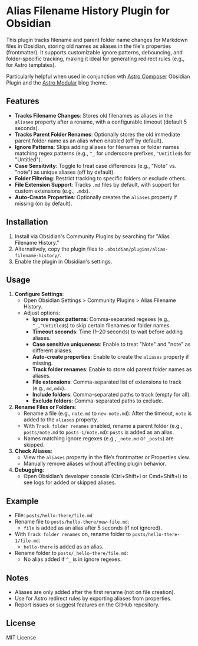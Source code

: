 # Alias Filename History Plugin for Obsidian

This plugin tracks filename and parent folder name changes for Markdown files in Obsidian, storing old names as aliases in the file's properties (frontmatter). It supports customizable ignore patterns, debouncing, and folder-specific tracking, making it ideal for generating redirect rules (e.g., for Astro templates).

Particularly helpful when used in conjunction wth [Astro Composer](https://github.com/davidvkimball/obsidian-astro-composer) Obsidian Plugin and the [Astro Modular](https://github.com/davidvkimball/astro-modular) blog theme.

## Features
- **Tracks Filename Changes**: Stores old filenames as aliases in the `aliases` property after a rename, with a configurable timeout (default 5 seconds).
- **Tracks Parent Folder Renames**: Optionally stores the old immediate parent folder name as an alias when enabled (off by default).
- **Ignore Patterns**: Skips adding aliases for filenames or folder names matching regex patterns (e.g., `^_` for underscore prefixes, `^Untitled$` for "Untitled").
- **Case Sensitivity**: Toggle to treat case differences (e.g., "Note" vs. "note") as unique aliases (off by default).
- **Folder Filtering**: Restrict tracking to specific folders or exclude others.
- **File Extension Support**: Tracks `.md` files by default, with support for custom extensions (e.g., `.mdx`).
- **Auto-Create Properties**: Optionally creates the `aliases` property if missing (on by default).

## Installation
1. Install via Obsidian's Community Plugins by searching for "Alias Filename History."
2. Alternatively, copy the plugin files to `.obsidian/plugins/alias-filename-history/`.
3. Enable the plugin in Obsidian's settings.

## Usage
1. **Configure Settings**:
   - Open Obsidian Settings > Community Plugins > Alias Filename History.
   - Adjust options:
     - **Ignore regex patterns**: Comma-separated regexes (e.g., `^_,^Untitled$`) to skip certain filenames or folder names.
     - **Timeout seconds**: Time (1–20 seconds) to wait before adding aliases.
     - **Case sensitive uniqueness**: Enable to treat "Note" and "note" as different aliases.
     - **Auto-create properties**: Enable to create the `aliases` property if missing.
     - **Track folder renames**: Enable to store old parent folder names as aliases.
     - **File extensions**: Comma-separated list of extensions to track (e.g., `md,mdx`).
     - **Include folders**: Comma-separated paths to track (empty for all).
     - **Exclude folders**: Comma-separated paths to exclude.
2. **Rename Files or Folders**:
   - Rename a file (e.g., `note.md` to `new-note.md`): After the timeout, `note` is added to the `aliases` property.
   - With `Track folder renames` enabled, rename a parent folder (e.g., `posts/note.md` to `posts-1/note.md`): `posts` is added as an alias.
   - Names matching ignore regexes (e.g., `_note.md` or `_posts`) are skipped.
3. **Check Aliases**:
   - View the `aliases` property in the file’s frontmatter or Properties view.
   - Manually remove aliases without affecting plugin behavior.
4. **Debugging**:
   - Open Obsidian’s developer console (Ctrl+Shift+I or Cmd+Shift+I) to see logs for added or skipped aliases.

## Example
- File: `posts/hello-there/file.md`
- Rename file to `posts/hello-there/new-file.md`:
  - `file` is added as an alias after 5 seconds (if not ignored).
- With `Track folder renames` on, rename folder to `posts/hello-there-1/file.md`:
  - `hello-there` is added as an alias.
- Rename folder to `posts/_hello-there/file.md`:
  - No alias added if `^_` is in ignore regexes.

## Notes
- Aliases are only added after the first rename (not on file creation).
- Use for Astro redirect rules by exporting aliases from properties.
- Report issues or suggest features on the GitHub repository.

## License
MIT License
